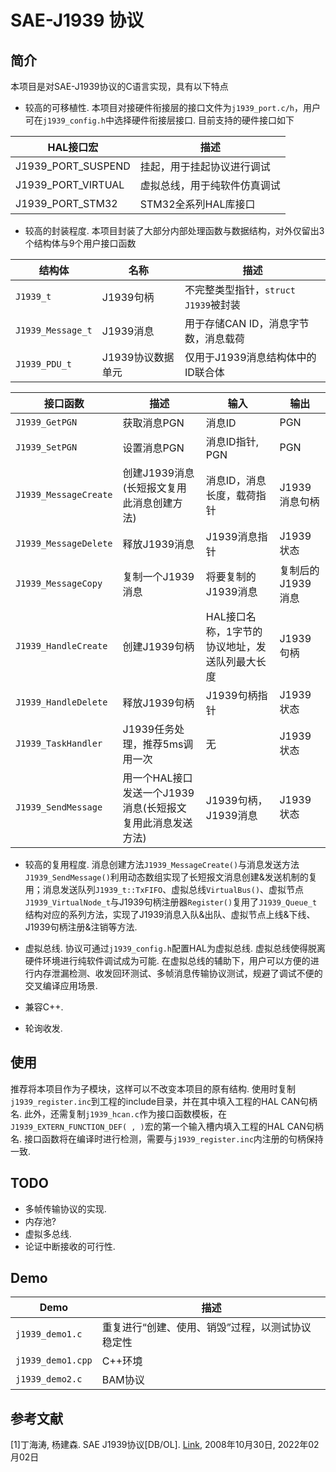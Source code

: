 # SAE-J1939 协议

## 简介

本项目是对SAE-J1939协议的C语言实现，具有以下特点

- 较高的可移植性. 本项目对接硬件衔接层的接口文件为`j1939_port.c/h`，用户可在`j1939_config.h`中选择硬件衔接层接口. 目前支持的硬件接口如下

<center>

| HAL接口宏 | 描述 |
| --- | --- |
| J1939_PORT_SUSPEND | 挂起，用于挂起协议进行调试 |
| J1939_PORT_VIRTUAL | 虚拟总线，用于纯软件仿真调试 |
| J1939_PORT_STM32 | STM32全系列HAL库接口 |

</center>

- 较高的封装程度. 本项目封装了大部分内部处理函数与数据结构，对外仅留出3个结构体与9个用户接口函数

<center>

| 结构体 | 名称 | 描述 |
| --- | --- | --- |
| `J1939_t` | J1939句柄 | 不完整类型指针，`struct J1939`被封装 |
| `J1939_Message_t` | J1939消息 | 用于存储CAN ID，消息字节数，消息载荷 |
| `J1939_PDU_t` | J1939协议数据单元 | 仅用于J1939消息结构体中的ID联合体 |

</center>

<center>

| 接口函数 | 描述 | 输入 | 输出 |
| --- | --- | --- | --- |
| `J1939_GetPGN` | 获取消息PGN | 消息ID | PGN |
| `J1939_SetPGN` | 设置消息PGN | 消息ID指针, PGN | PGN |
| `J1939_MessageCreate` | 创建J1939消息(长短报文复用此消息创建方法) | 消息ID，消息长度，载荷指针 | J1939消息句柄 |
| `J1939_MessageDelete` | 释放J1939消息 | J1939消息指针 | J1939状态 |
| `J1939_MessageCopy` | 复制一个J1939消息 | 将要复制的J1939消息 | 复制后的J1939消息 |
| `J1939_HandleCreate` | 创建J1939句柄 | HAL接口名称，1字节的协议地址，发送队列最大长度 | J1939句柄 |
| `J1939_HandleDelete` | 释放J1939句柄 | J1939句柄指针 | J1939状态 |
| `J1939_TaskHandler` | J1939任务处理，推荐5ms调用一次 | 无 | J1939状态 |
| `J1939_SendMessage` | 用一个HAL接口发送一个J1939消息(长短报文复用此消息发送方法) | J1939句柄，J1939消息 | J1939状态 |

</center>

- 较高的复用程度. 消息创建方法`J1939_MessageCreate()`与消息发送方法`J1939_SendMessage()`利用动态数组实现了长短报文消息创建&发送机制的复用；消息发送队列`J1939_t::TxFIFO`、虚拟总线`VirtualBus()`、虚拟节点`J1939_VirtualNode_t`与J1939句柄注册器`Register()`复用了`J1939_Queue_t`结构对应的系列方法，实现了J1939消息入队&出队、虚拟节点上线&下线、J1939句柄注册&注销等方法.

- 虚拟总线. 协议可通过`j1939_config.h`配置HAL为虚拟总线. 虚拟总线使得脱离硬件环境进行纯软件调试成为可能. 在虚拟总线的辅助下，用户可以方便的进行内存泄漏检测、收发回环测试、多帧消息传输协议测试，规避了调试不便的交叉编译应用场景.

- 兼容C++.

- 轮询收发.

## 使用

推荐将本项目作为子模块，这样可以不改变本项目的原有结构. 使用时复制`j1939_register.inc`到工程的include目录，并在其中填入工程的HAL CAN句柄名. 此外，还需复制`j1939_hcan.c`作为接口函数模板，在`J1939_EXTERN_FUNCTION_DEF( , )`宏的第一个输入槽内填入工程的HAL CAN句柄名. 接口函数将在编译时进行检测，需要与`j1939_register.inc`内注册的句柄保持一致.

## TODO

- 多帧传输协议的实现.
- 内存池?
- 虚拟多总线.
- 论证中断接收的可行性.

## Demo

<center>

| Demo | 描述 |
| --- | --- |
| `j1939_demo1.c` | 重复进行“创建、使用、销毁”过程，以测试协议稳定性 |
| `j1939_demo1.cpp` | C++环境 |
| `j1939_demo2.c` | BAM协议 |

</center>

## 参考文献

[1]丁海涛, 杨建森. SAE J1939协议[DB/OL]. [Link](http://blog.gitdns.org/2017/12/05/j1939-pctool/ourdev_509914(SAE-J1939).pdf), 2008年10月30日, 2022年02月02日
